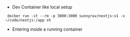 - Dev Container like local setup
```
 docker run -it --rm -p 3000:3000 sunnyrav/nextjs:v1 -v ~/code/nextjs:/app sh
```
- Entering inside a running container
```

```